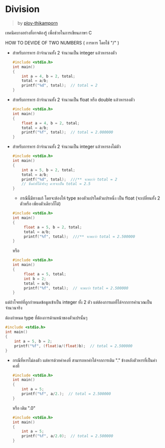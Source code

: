 # Division #
> by [ploy-thikamporn](https://github.com/ploy-thikamporn)

เทคนิคบางอย่างที่อาจต้องรู้ เพื่อช่วยในการเขียนภาษา C

HOW TO DEVIDE OF TWO NUMBERS ( การหาร โดยใช้ "/" )
*   สำหรับการหาร ถ้าจำนวนทั้ง 2 จำนวนเป็น integer แล้วหารลงตัว
    ```c
    #include <stdio.h>
    int main()
    {
        int a = 4, b = 2, total;
        total = a/b;
        printf("%d", total);  // total = 2
    }
    ```

*   สำหรับการหาร ถ้าจำนวนทั้ง 2 จำนวนเป็น float หรือ double แล้วหารลงตัว
    ```c
    #include <stdio.h>
    int main()
    {
        float a = 4, b = 2, total;
        total = a/b;
        printf("%f", total);  // total = 2.000000
    }
    ```

*   สำหรับการหาร ถ้าจำนวนทั้ง 2 จำนวนเป็น integer แล้วหารลงไม่ตัว
    ```c
    #include <stdio.h>
    int main()
    {
        int a = 5, b = 2, total;
        total = a/b;
        printf("%d", total);  ///** จะพบว่า total = 2
        // ซึ่งค่าที่ได้จริงๆ ควรจะเป็น total = 2.5
    }
    ```

    *   กรณีนี้มีทางแก้ โดยจะต้องให้ type ของตัวแปรใดตัวแปรหนึ่ง เป็น float (จะเปลี่ยนทั้ง 2 ตัวหรือ เพียงตัวเดียวก็ได้)

    ```c
    #include <stdio.h>
    int main()
    {
         float a = 5, b = 2, total;
         total = a/b;
         printf("%f", total);  ///** จะพบว่า total = 2.500000
    }
    ```
    หรือ
    ```c
    #include <stdio.h>
    int main()
    {
         float a = 5, total;
         int b = 2;
         total = a/b;
         printf("%f", total);  // จะพบว่า total = 2.500000
    }
    ```


แต่ถ้าโจทย์ที่ถูกกำหนดข้อมูลเข้าเป็น integer ทั้ง 2 ตัว แต่ต้องการผลที่ได้จากการคำนวณเป็นจำนวนจริง

ต้องกำหนด type ที่ต้องการด้านหน้าของตัวแปรนั้นๆ

```c
#include <stdio.h>
int main()
{
    int a = 5, b = 2;
    printf("%f", (float)a/(float)b);  // total = 2.500000
}
```

-   กรณีที่หารไม่ลงตัว แต่หารด้วยค่าคงที่ สามารถหาค่าได้จากการเติม "." ข้างหลังตัวหารที่เป็นค่าคงที่
    ```c
    #include <stdio.h>
    int main()
    {
        int a = 5;
        printf("%f", a/2.);  // total = 2.500000
    }
    ```

    หรือ เติม ".0"

    ```c
    #include <stdio.h>
    int main()
    {
        int a = 5;
        printf("%f", a/2.0);  // total = 2.500000
    }
    ```
